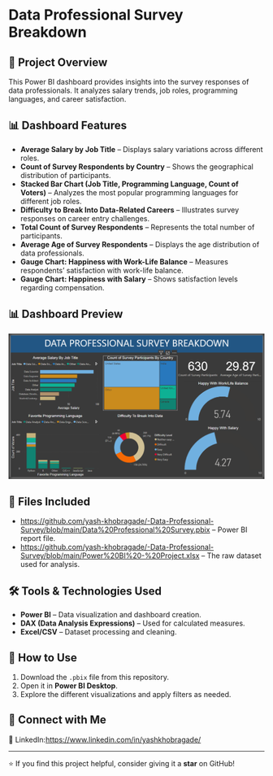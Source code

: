 # Data Professional Survey Breakdown

## 📌 Project Overview
This Power BI dashboard provides insights into the survey responses of data professionals. It analyzes salary trends, job roles, programming languages, and career satisfaction.

## 📊 Dashboard Features
- **Average Salary by Job Title** – Displays salary variations across different roles.
- **Count of Survey Respondents by Country** – Shows the geographical distribution of participants.
- **Stacked Bar Chart (Job Title, Programming Language, Count of Voters)** – Analyzes the most popular programming languages for different job roles.
- **Difficulty to Break Into Data-Related Careers** – Illustrates survey responses on career entry challenges.
- **Total Count of Survey Respondents** – Represents the total number of participants.
- **Average Age of Survey Respondents** – Displays the age distribution of data professionals.
- **Gauge Chart: Happiness with Work-Life Balance** – Measures respondents’ satisfaction with work-life balance.
- **Gauge Chart: Happiness with Salary** – Shows satisfaction levels regarding compensation.

## 📊 Dashboard Preview
![Dashboard Overview](https://github.com/yash-khobragade/-Data-Professional-Survey/blob/main/Dashboard.png)

## 📂 Files Included
- https://github.com/yash-khobragade/-Data-Professional-Survey/blob/main/Data%20Professional%20Survey.pbix – Power BI report file.
- https://github.com/yash-khobragade/-Data-Professional-Survey/blob/main/Power%20BI%20-%20Project.xlsx – The raw dataset used for analysis.

## 🛠 Tools & Technologies Used
- **Power BI** – Data visualization and dashboard creation.
- **DAX (Data Analysis Expressions)** – Used for calculated measures.
- **Excel/CSV** – Dataset processing and cleaning.

## 🚀 How to Use
1. Download the `.pbix` file from this repository.
2. Open it in **Power BI Desktop**.
3. Explore the different visualizations and apply filters as needed.


## 🤝 Connect with Me

🔗 LinkedIn:https://www.linkedin.com/in/yashkhobragade/

---

⭐ If you find this project helpful, consider giving it a **star** on GitHub!
